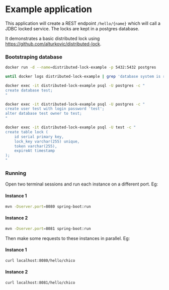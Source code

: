 # Example application

This application will create a REST endpoint `/hello/{name}` which will call a JDBC locked service.
The locks are kept in a postgres database.

It demonstrates a basic distributed lock using https://github.com/alturkovic/distributed-lock.

### Bootstraping database
```bash
docker run -d --name=distributed-lock-example -p 5432:5432 postgres

until docker logs distributed-lock-example | grep 'database system is ready to accept connections'; do; sleep 0.1; done;

docker exec -it distributed-lock-example psql -U postgres -c "
create database test;
"

docker exec -it distributed-lock-example psql -U postgres -c "
create user test with login password 'test';
alter database test owner to test;
"

docker exec -it distributed-lock-example psql -U test -c "
create table lock (
    id serial primary key,
    lock_key varchar(255) unique,
    token varchar(255),
    expireAt timestamp
);
"
```

### Running

Open two terminal sessions and run each instance on a different port. Eg:

#### Instance 1
```bash
mvn -Dserver.port=8080 spring-boot:run
```

#### Instance 2
```bash
mvn -Dserver.port=8081 spring-boot:run
```

Then make some requests to these instances in parallel. Eg:

#### Instance 1
```bash
curl localhost:8080/hello/chico
```

#### Instance 2
```bash
curl localhost:8081/hello/chico
```
